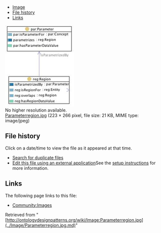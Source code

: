 * [Image](../Image/Parameterregion.jpg.md#file)
* [File history](../Image/Parameterregion.jpg.md#filehistory)
* [Links](../Image/Parameterregion.jpg.md#filelinks)

[![Image:Parameterregion.jpg](../images/d/d8/Parameterregion.jpg)](../images/d/d8/Parameterregion.jpg)  
No higher resolution available.  
[Parameterregion.jpg](../images/d/d8/Parameterregion.jpg)‎ (223 × 266 pixel, file size: 21 KB, MIME type: image/jpeg)

## File history

Click on a date/time to view the file as it appeared at that time.



  
* [Search for duplicate files](http://ontologydesignpatterns.org/wiki/Special:FileDuplicateSearch/Parameterregion.jpg "Special:FileDuplicateSearch/Parameterregion.jpg")
* [Edit this file using an external application](http://ontologydesignpatterns.org/wiki/index.php?title=Image:Parameterregion.jpg&action=edit&externaledit=true&mode=file "Image:Parameterregion.jpg")See the [setup instructions](http://www.mediawiki.org/wiki/Manual:External_editors "http://www.mediawiki.org/wiki/Manual:External_editors") for more information.

## Links



The following page links to this file:


* [Community:Images](../Community/Images.md "Community:Images")


Retrieved from "[http://ontologydesignpatterns.org/wiki/Image:Parameterregion.jpg](../Image/Parameterregion.jpg.md)"